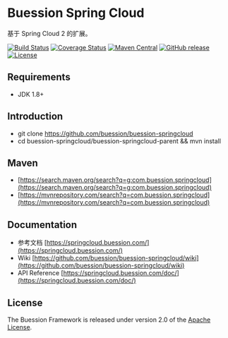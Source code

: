 # Buession Spring Cloud

基于 Spring Cloud 2 的扩展。

[![Build Status](https://travis-ci.org/buession/buession-springcloud.svg?branch=master)](https://travis-ci.org/buession/buession-springcloud)
[![Coverage Status](https://img.shields.io/codecov/c/github/buession/buession-springcloud/master.svg)](https://codecov.io/github/buession/buession-springcloud?branch=master&view=all#sort=coverage&dir=asc)
[![Maven Central](https://img.shields.io/maven-central/v/com.buession.springcloud/buession-springcloud-common.svg)](https://search.maven.org/search?q=g:com.buession.springcloud)
[![GitHub release](https://img.shields.io/github/release/buession/buession-springcloud.svg)](https://github.com/buession/buession-springcloud/releases)
[![License](https://img.shields.io/badge/license-Apache%202-4EB1BA.svg)](https://www.apache.org/licenses/LICENSE-2.0.html)

## Requirements

- JDK 1.8+

## Introduction

- git clone https://github.com/buession/buession-springcloud
- cd buession-springcloud/buession-springcloud-parent && mvn install

## Maven

- [https://search.maven.org/search?q=g:com.buession.springcloud](https://search.maven.org/search?q=g:com.buession.springcloud)
- [https://mvnrepository.com/search?q=com.buession.springcloud](https://mvnrepository.com/search?q=com.buession.springcloud)

## Documentation

- 参考文档 [https://springcloud.buession.com/](https://springcloud.buession.com/)
- Wiki [https://github.com/buession/buession-springcloud/wiki](https://github.com/buession/buession-springcloud/wiki)
- API Reference [https://springcloud.buession.com/doc/](https://springcloud.buession.com/doc/)

## License

The Buession Framework is released under version 2.0 of the [Apache License](https://www.apache.org/licenses/LICENSE-2.0).